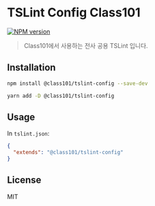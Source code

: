 # TSLint Config Class101

[![NPM version](https://img.shields.io/npm/v/@class101/tslint-config.svg)](https://www.npmjs.com/package/tslint-config-airbnb)

> Class101에서 사용하는 전사 공용 TSLint 입니다.

## Installation

```bash
npm install @class101/tslint-config --save-dev
```

```bash
yarn add -D @class101/tslint-config
```

## Usage

In `tslint.json`:

```json
{
  "extends": "@class101/tslint-config"
}
```

## License

MIT
